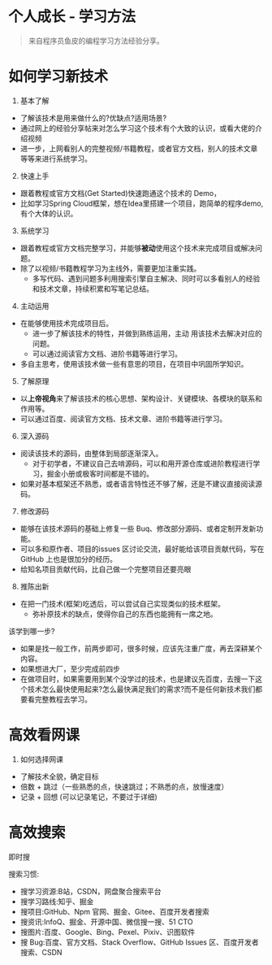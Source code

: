 # 个人成长 - 学习方法

> 来自程序员鱼皮的编程学习方法经验分享。

# 如何学习新技术

1. 基本了解

* 了解该技术是用来做什么的?优缺点?适用场景?
* 通过网上的经验分享帖来对怎么学习这个技术有个大致的认识，或看大佬的介绍视频
* 进一步，上网看别人的完整视频/书籍教程，或者官方文档，别人的技术文章等等来进行系统学习。

2. 快速上手

* 跟着教程或官方文档(Get Started)快速跑通这个技术的 Demo，
* 比如学习Spring Cloud框架，想在Idea里搭建一个项目，跑简单的程序demo, 有个大体的认识。

3. 系统学习

* 跟着教程或官方文档完整学习，并能够**被动**使用这个技术来完成项目或解决问题。
* 除了以视频/书籍教程学习为主线外，需要更加注重实践。
    * 多写代码、遇到问题多利用搜索引擎自主解决、同时可以多看别人的经验和技术文章，持续积累和写笔记总结。

4. 主动运用

* 在能够使用技术完成项目后。
    * 进一步了解该技术的特性，并做到熟练运用，主动 用该技术去解决对应的问题。
    * 可以通过阅读官方文档、进阶书籍等进行学习。
* 多自主思考，使用该技术做一些有意思的项目，在项目中巩固所学知识。

5. 了解原理

* 以**上帝视角**来了解该技术的核心思想、架构设计、关键模块、各模块的联系和作用等。
* 可以通过百度、阅读官方文档、技术文章、进阶书籍等进行学习。

6. 深入源码

* 阅读该技术的源码，由整体到局部逐渐深入。
    * 对于初学者，不建议自己去啃源码，可以和用开源仓库或进阶教程进行学习，掘金小册或极客时间都是不错的。
* 如果对基本框架还不熟悉，或者语言特性还不够了解，还是不建议直接阅读源码。

7. 修改源码

* 能够在该技术源码的基础上修复一些 Buq、修改部分源码、或者定制开发新功能。
* 可以多和原作者、项目的issues 区讨论交流，最好能给该项目贡献代码，写在 GitHub 上也是很加分的经历。
* 给知名项目贡献代码，比自己做一个完整项目还要亮眼

8. 推陈出新

* 在把一门技术(框架)吃透后，可以尝试自己实现类似的技术框架。
    * 弥补原技术的缺点，使得你自己的东西也能拥有一席之地。

该学到哪一步?

* 如果是找一般工作，前两步即可，很多时候，应该先注重广度，再去深耕某个内容。
* 如果想进大厂，至少完成前四步
* 在做项目时，如果需要用到某个没学过的技术，也是建议先百度，去搜一下这个技术怎么最快使用起来?怎么最快满足我们的需求?而不是任何新技术我们都要看完整教程去学习。

# 高效看网课

1. 如何选择网课

* 了解技术全貌，确定目标
* 倍数 + 跳过（一些熟悉的点，快速跳过；不熟悉的点，放慢速度）
* 记录 + 回想 (可以记录笔记，不要过于详细)

# 高效搜索

即时搜

搜索习惯:

* 搜学习资源:B站，CSDN，网盘聚合搜索平台
* 搜学习路线:知乎、掘金
* 搜项目:GitHub、Npm 官网、掘金、Gitee、百度开发者搜索
* 搜资讯:InfoQ、掘金、开源中国、微信搜一搜、51 CTO
* 搜图片:百度、Google、Bing、Pexel、Pixiv、识图软件
* 搜 Bug:百度、官方文档、Stack Overflow、GitHub Issues 区、百度开发者搜索、CSDN
